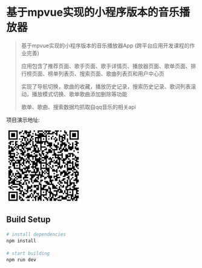 基于mpvue实现的小程序版本的音乐播放器
=======
> 基于mpvue实现的小程序版本的音乐播放器App (跨平台应用开发课程的作业完善)
>
> 应用包含了推荐页面、歌手页面、歌手详情页、播放器页面、歌单页面、排行榜页面、榜单列表页、搜索页面、歌曲列表页和用户中心页
>
> 实现了导航切换，歌曲的收藏，播放历史记录，搜索历史记录、歌词列表滚动，播放模式切换、歌单歌曲添加删除等功能
>
> 歌单、歌曲、搜索数据均抓取自qq音乐的相关api

项目演示地址:

![](.\\src.png)

## Build Setup

``` bash
# install dependencies
npm install

# start building
npm run dev
```
